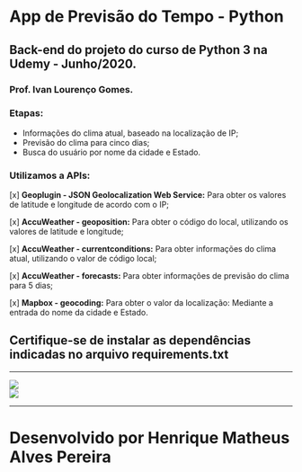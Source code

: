 # App de Previsão do Tempo - Python

## Back-end do projeto do curso de Python 3 na Udemy - Junho/2020.

### Prof. Ivan Lourenço Gomes.

### Etapas:
- Informações do clima atual, baseado na localização de IP;
- Previsão do clima para cinco dias;
- Busca do usuário por nome da cidade e Estado.

### Utilizamos a APIs:

[x] **Geoplugin - JSON Geolocalization Web Service:** Para obter os valores de latitude e longitude de acordo com o IP;

[x] **AccuWeather - geoposition:** Para obter o código do local, utilizando os valores de latitude e longitude;

[x] **AccuWeather - currentconditions:**  Para obter informações do clima atual, utilizando o valor de código local;

[x] **AccuWeather - forecasts:** Para obter informações de previsão do clima para 5 dias;

[x] **Mapbox - geocoding:** Para obter o valor da localização: Mediante a entrada do nome da cidade e Estado.

## Certifique-se de instalar as dependências indicadas no arquivo **requirements.txt**
<hr>
<img width="auto" src="https://github.com/henriqueotogami/App-Previsao-Tempo-Python/blob/master/Weather-App.png?raw=true">
<br> 
<img width="auto" src="https://github.com/henriqueotogami/App-Previsao-Tempo-Python/blob/master/App-Weather.gif?raw=true">
<br> 
<hr>

# Desenvolvido por Henrique Matheus Alves Pereira
